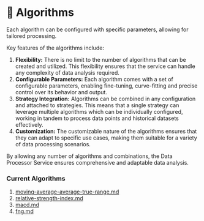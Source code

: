 # 🎼 Algorithms

Each algorithm can be configured with specific parameters, allowing for tailored processing.

Key features of the algorithms include:

1. **Flexibility:** There is no limit to the number of algorithms that can be created and utilized. This flexibility ensures that the service can handle any complexity of data analysis required.
2. **Configurable Parameters:** Each algorithm comes with a set of configurable parameters, enabling fine-tuning, curve-fitting and precise control over its behavior and output.
3. **Strategy Integration:** Algorithms can be combined in any configuration and attached to strategies. This means that a single strategy can leverage multiple algorithms which can be individually configured, working in tandem to process data points and historical datasets effectively.
4. **Customization:** The customizable nature of the algorithms ensures that they can adapt to specific use cases, making them suitable for a variety of data processing scenarios.

By allowing any number of algorithms and combinations, the Data Processor Service ensures comprehensive and adaptable data analysis.

### Current Algorithms

1. [moving-average-average-true-range.md](moving-average-average-true-range.md "mention")
2. [relative-strength-index.md](relative-strength-index.md "mention")
3. [macd.md](macd.md "mention")
4. [fng.md](fng.md "mention")
